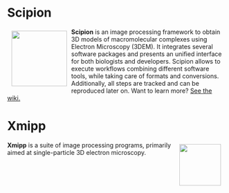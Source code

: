 
# Scipion

<a href="http://scipion.cnb.csic.es/docs"><img src="http://scipion.cnb.csic.es/docs/pub/TWiki/ArtWork/scipion_logo_nobackground.png" align="left" hspace="10" vspace="6" width="128"></a>

**Scipion** is an image processing framework to obtain 3D models of macromolecular complexes using Electron Microscopy (3DEM). It integrates several software packages and presents an unified interface for both biologists and developers. Scipion allows to execute workflows combining different software tools, while taking care of formats and conversions. Additionally, all steps are tracked and can be reproduced later on.
Want to learn more? [See the wiki.](http://scipion.cnb.csic.es/docs)

# Xmipp

<a href="http://xmipp.cnb.csic.es"><img src="http://xmipp.cnb.csic.es/twiki/pub/Xmipp/WebHome/xmippLogo.png" align="right" hspace="10" vspace="6" width="96"></a>

**Xmipp** is a suite of image processing programs, primarily aimed at single-particle 3D electron microscopy.

